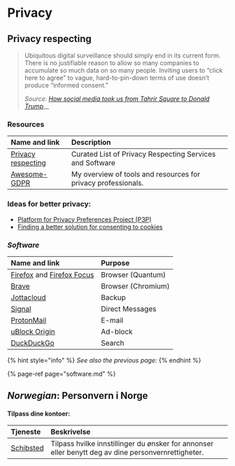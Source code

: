 # Privacy

## Privacy respecting

> Ubiquitous digital surveillance should simply end in its current form. There is no justifiable reason to allow so many companies to accumulate so much data on so many people. Inviting users to “click here to agree” to vague, hard-to-pin-down terms of use doesn’t produce “informed consent.”
>
> _Source:_ [_How social media took us from Tahrir Square to Donald Trump_](https://www.technologyreview.com/s/611806/how-social-media-took-us-from-tahrir-square-to-donald-trump/)\_\_

### Resources

| Name and link | Description |
| :--- | :--- |
| [Privacy respecting](https://github.com/nikitavoloboev/privacy-respecting#readme) | Curated List of Privacy Respecting Services and Software |
| [Awesome-GDPR](https://github.com/bakke92/awesome-gdpr) | My overview of tools and resources for privacy professionals. |

### Ideas for better privacy:

* [Platform for Privacy Preferences Project \(P3P\)](https://en.wikipedia.org/wiki/P3P)
* [Finding a better solution for consenting to cookies](https://www.troyhunt.com/these-cookie-warning-shenanigans-have-got-to-stop/)

### _Software_

| Name and link | Purpose |
| :--- | :--- |
| [Firefox](https://firefox.com/) and [Firefox Focus](https://www.mozilla.org/en-US/firefox/mobile/) | Browser \(Quantum\) |
| [Brave](https://brave.com/) | Browser \(Chromium\) |
| [Jottacloud](https://www.jottacloud.com/) | Backup |
| [Signal](https://www.signal.org/) | Direct Messages |
| [ProtonMail](https://protonmail.com/) | E-mail |
| [uBlock Origin](https://addons.mozilla.org/en-US/firefox/addon/ublock-origin/?src=search) | Ad-block |
| [DuckDuckGo](https://duck.com) | Search |

{% hint style="info" %}
_See also the previous page:_
{% endhint %}

{% page-ref page="software.md" %}

## _Norwegian_: Personvern i Norge

#### Tilpass dine kontoer:

| Tjeneste | Beskrivelse |
| :--- | :--- |
| [Schibsted](https://payment.schibsted.no/account/privacy) | Tilpass hvilke innstillinger du ønsker for annonser eller benytt deg av dine personvernrettigheter. |


